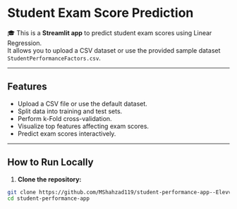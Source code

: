 # Student Exam Score Prediction

🎓 This is a **Streamlit app** to predict student exam scores using Linear Regression.  
It allows you to upload a CSV dataset or use the provided sample dataset `StudentPerformanceFactors.csv`.

---

## Features
- Upload a CSV file or use the default dataset.
- Split data into training and test sets.
- Perform k-Fold cross-validation.
- Visualize top features affecting exam scores.
- Predict exam scores interactively.

---

## How to Run Locally

1. **Clone the repository:**

```bash
git clone https://github.com/MShahzad119/student-performance-app--Elevvo-Task-1st-ML-.git
cd student-performance-app
